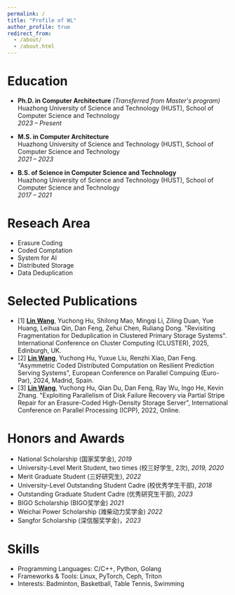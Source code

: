 ```yaml
---
permalink: /
title: "Profile of WL"
author_profile: true
redirect_from: 
  - /about/
  - /about.html
---
```


Education
======
- **Ph.D. in Computer Architecture** *(Transferred from Master's program)*  
  Huazhong University of Science and Technology (HUST), School of Computer Science and Technology  
  *2023 – Present*

- **M.S. in Computer Architecture**  
  Huazhong University of Science and Technology (HUST), School of Computer Science and Technology  
  *2021 – 2023*

- **B.S. of Science in Computer Science and Technology**  
  Huazhong University of Science and Technology (HUST), School of Computer Science and Technology  
  *2017 – 2021*

Reseach Area
======
- Erasure Coding
- Coded Comptation
- System for AI
- Distributed Storage
- Data Deduplication

Selected Publications
======
- [1] **<u>Lin Wang</u>**, Yuchong Hu, Shilong Mao, Mingqi Li, Ziling Duan, Yue Huang, Leihua Qin, Dan Feng, Zehui Chen, Ruliang Dong. "Revisiting Fragmentation for Deduplication in Clustered Primary Storage Systems". International Conference on Cluster Computing (CLUSTER), 2025, Edinburgh, UK.
- [2] **<u>Lin Wang</u>**, Yuchong Hu, Yuxue Liu, Renzhi Xiao, Dan Feng. "Asymmetric Coded Distributed Computation on Resilient Prediction Serving Systems", European Conference on Parallel Compuing (Euro-Par), 2024, Madrid, Spain.
- [3] **<u>Lin Wang</u>**, Yuchong Hu, Qian Du, Dan Feng, Ray Wu, Ingo He, Kevin Zhang. "Exploiting Parallelism of Disk Failure Recovery via Partial Stripe Repair for an Erasure-Coded High-Density Storage Server", International Conference on Parallel Processing (ICPP), 2022, Online.

Honors and Awards
======
- National Scholarship (国家奖学金), *2019*
- University-Level Merit Student, two times (校三好学生, 2次), *2019, 2020*
- Merit Graduate Student (三好研究生), *2022*
- University-Level Outstanding Student Cadre (校优秀学生干部), *2018*
- Outstanding Graduate Student Cadre (优秀研究生干部), *2023*
- BIGO Scholarship (BIGO奖学金) *2021*
- Weichai Power Scholarship (潍柴动力奖学金) *2022*
- Sangfor Scholarship (深信服奖学金)，*2023*


Skills
======
- Programming Languages: C/C++, Python, Golang
- Frameworks & Tools: Linux, PyTorch, Ceph, Triton
- Interests: Badminton, Basketball, Table Tennis, Swimming
